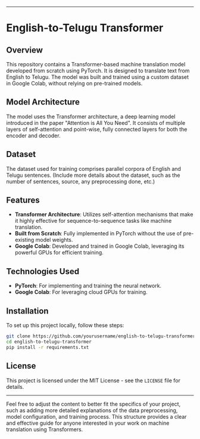 

---

# English-to-Telugu Transformer

## Overview
This repository contains a Transformer-based machine translation model developed from scratch using PyTorch. It is designed to translate text from English to Telugu. The model was built and trained using a custom dataset in Google Colab, without relying on pre-trained models.

## Model Architecture
The model uses the Transformer architecture, a deep learning model introduced in the paper "Attention is All You Need". It consists of multiple layers of self-attention and point-wise, fully connected layers for both the encoder and decoder.

## Dataset
The dataset used for training comprises parallel corpora of English and Telugu sentences. (Include more details about the dataset, such as the number of sentences, source, any preprocessing done, etc.)

## Features
- **Transformer Architecture**: Utilizes self-attention mechanisms that make it highly effective for sequence-to-sequence tasks like machine translation.
- **Built from Scratch**: Fully implemented in PyTorch without the use of pre-existing model weights.
- **Google Colab**: Developed and trained in Google Colab, leveraging its powerful GPUs for efficient training.

## Technologies Used
- **PyTorch**: For implementing and training the neural network.
- **Google Colab**: For leveraging cloud GPUs for training.

## Installation
To set up this project locally, follow these steps:

```bash
git clone https://github.com/yourusername/english-to-telugu-transformer.git
cd english-to-telugu-transformer
pip install -r requirements.txt
```



## License
This project is licensed under the MIT License - see the `LICENSE` file for details.

---

Feel free to adjust the content to better fit the specifics of your project, such as adding more detailed explanations of the data preprocessing, model configuration, and training process. This structure provides a clear and effective guide for anyone interested in your work on machine translation using Transformers.
